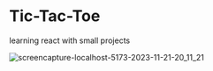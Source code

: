 # Tic-Tac-Toe
learning react with small projects

![screencapture-localhost-5173-2023-11-21-20_11_21](https://github.com/TriBhaskar/Tic-Tac-Toe/assets/99524057/31a71697-ab84-45d2-8b49-e8128511d068)
